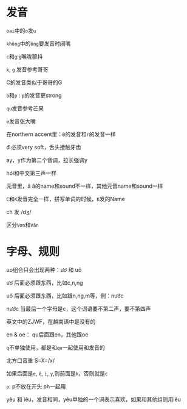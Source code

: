 # 发音

`oai`中的`o`发`u`

`không`中的`ông`要发音时闭嘴

`c`和`g`:`g`喉咙颤抖

`k`, `g` 发音参考哥哥

C的发音类似于哥哥的G

`b`和`p` :
`p`的发音更strong

`qu`发音参考芒果

`e`发音张大嘴

在northern accent里：`Đ`的发音和`r`的发音一样

đ 必须very soft，舌头接触牙齿

ay，y作为第二个音调，拉长强调y

hỏi和中文第三声一样

元音里，ă â的name和sound不一样，其他元音name和sound一样

`C`和`K`发音完全一样，拼写单词的时候，`K`发的Name

ch  发 /dʒ/

区分`Vơn`和`Vân`

# 字母、规则

uo组合只会出现两种：ươ  和  uô

ươ  后面必须跟东西，比如c,n,ng

uô  后面必须跟东西，比如跟n,ng,m等，例：nước

nước   当最后一个字母是c，这个词语要不第二声，要不第四声

英文中的ZJWF，在越南语中是没有的

en & oe： qu后面跟en，其他跟oe

`q`不单独使用，都是和`qu`一起使用和发音的

北方口音重  S=X=/x/

如果后面是`e`, `ê`, `i`, `y`,则前面是`k`，否则就是`c`

`p`: p不放在开头
ph一起用

yêu 和 iêu，发音相同，yêu单独的一个词表示喜欢，如果和其他组则用iêu
